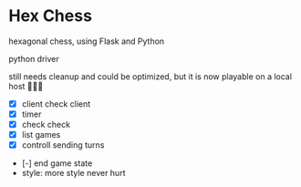 # Hex Chess
hexagonal chess, using Flask and Python

python driver

still needs cleanup and could be optimized, but it is now playable on a local host 🎊🎉🍾

- [X] client check client
- [X] timer
- [X] check check
- [X] list games
- [X] controll sending turns 
- [-] end game state 
- style: more style never hurt
 
